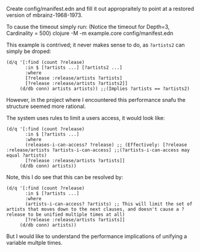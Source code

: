Create config/manifest.edn and fill it out appropraitely to point at a restored version of mbrainz-1968-1973.

To cause the timeout simply run: (Notice the timeout for Depth=3, Cardinality = 500)
clojure -M -m example.core config/manifest.edn

This example is contrived; it never makes sense to do, as `?artists2` can simply be droped: 

```
(d/q '[:find (count ?release)
       :in $ [?artists ...] [?artists2 ...]
       :where 
       [?release :release/artists ?artists]
       [?release :release/artists ?artists2]] 
     (d/db conn) artists artists)) ;;(Implies ?artists == ?artists2)
```

However, in the project where I encountered this performance snafu the structure seemed more rational. 

The system uses rules to limit a users access, it would look like: 

```
(d/q '[:find (count ?release)
       :in $ [?artists ...]
       :where 
       (releases-i-can-access? ?release) ;; (Effectively: [?release :release/artists ?artists-i-can-access] ;;(?artists-i-can-access may equal ?artists)
       [?release :release/artists ?artists]] 
     (d/db conn) artists))
```

Note, this I do see that this can be resolved by:
 
```
(d/q '[:find (count ?release)
       :in $ [?artists ...]
       :where 
       (artists-i-can-access? ?artists) ;; This will limit the set of artists that moves down to the next clauses, and doesn't cause a ?release to be unified multiple times at all)
       [?release :release/artists ?artists]] 
     (d/db conn) artists))
```

But I would like to understand the performance implications of unifying a variable multple times. 
